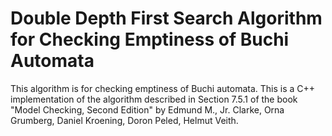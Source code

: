 # Double Depth First Search Algorithm for Checking Emptiness of Buchi Automata
This algorithm is for checking emptiness of Buchi automata. This is a C++ implementation of the algorithm described in Section 7.5.1 of the book "Model Checking, Second Edition" by Edmund M., Jr. Clarke, Orna Grumberg, Daniel Kroening, Doron Peled, Helmut Veith.

